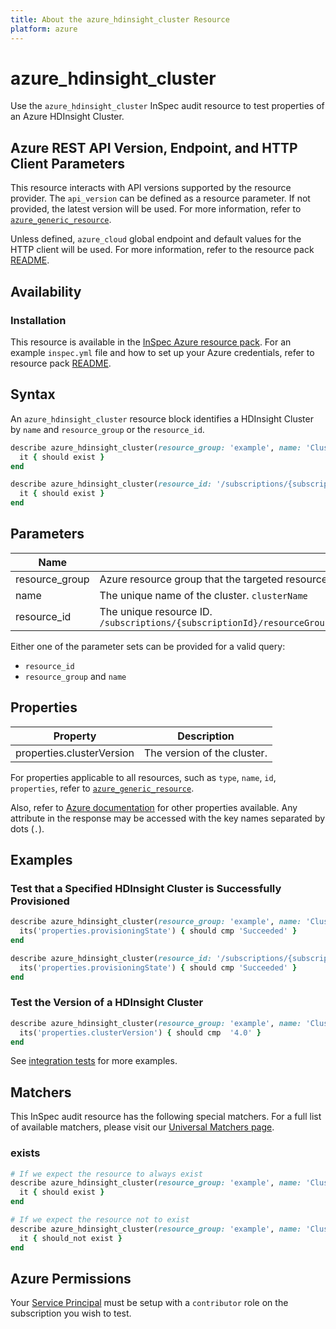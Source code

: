 ```yaml
---
title: About the azure_hdinsight_cluster Resource
platform: azure
---
```


# azure_hdinsight_cluster

Use the `azure_hdinsight_cluster` InSpec audit resource to test properties of an Azure HDInsight Cluster.

## Azure REST API Version, Endpoint, and HTTP Client Parameters

This resource interacts with API versions supported by the resource provider.
The `api_version` can be defined as a resource parameter.
If not provided, the latest version will be used.
For more information, refer to [`azure_generic_resource`](azure_generic_resource.md).

Unless defined, `azure_cloud` global endpoint and default values for the HTTP client will be used.
For more information, refer to the resource pack [README](../../README.md).

## Availability

### Installation

This resource is available in the [InSpec Azure resource pack](https://github.com/inspec/inspec-azure). 
For an example `inspec.yml` file and how to set up your Azure credentials, refer to resource pack [README](../../README.md#Service-Principal).

## Syntax

An `azure_hdinsight_cluster` resource block identifies a HDInsight Cluster by `name` and `resource_group` or the `resource_id`.
```ruby
describe azure_hdinsight_cluster(resource_group: 'example', name: 'ClusterName') do
  it { should exist }
end
```
```ruby
describe azure_hdinsight_cluster(resource_id: '/subscriptions/{subscriptionId}/resourceGroups/{resourceGroupName}/providers/Microsoft.HDInsight/clusters/{clusterName}') do
  it { should exist }
end
```
## Parameters

| Name                           | Description                                                                       |
|--------------------------------|-----------------------------------------------------------------------------------|
| resource_group                 | Azure resource group that the targeted resource resides in. `resourceGroupName`   |
| name                           | The unique name of the cluster. `clusterName`                                     |
| resource_id                    | The unique resource ID. `/subscriptions/{subscriptionId}/resourceGroups/{resourceGroupName}/providers/Microsoft.HDInsight/clusters/{clusterName}` |

Either one of the parameter sets can be provided for a valid query:
- `resource_id`
- `resource_group` and `name`

## Properties

| Property                          | Description |
|-----------------------------------|-------------|
| properties.clusterVersion         | The version of the cluster. |

For properties applicable to all resources, such as `type`, `name`, `id`, `properties`, refer to [`azure_generic_resource`](azure_generic_resource.md#properties).

Also, refer to [Azure documentation](https://docs.microsoft.com/en-us/rest/api/hdinsight/clusters/get) for other properties available. 
Any attribute in the response may be accessed with the key names separated by dots (`.`).

## Examples

### Test that a Specified HDInsight Cluster is Successfully Provisioned
```ruby
describe azure_hdinsight_cluster(resource_group: 'example', name: 'ClusterName') do
  its('properties.provisioningState') { should cmp 'Succeeded' }
end
```
```ruby
describe azure_hdinsight_cluster(resource_id: '/subscriptions/{subscriptionId}/resourceGroups/{resourceGroupName}/providers/Microsoft.HDInsight/clusters/{clusterName}') do
  its('properties.provisioningState') { should cmp 'Succeeded' }
end
```
### Test the Version of a HDInsight Cluster
```ruby
describe azure_hdinsight_cluster(resource_group: 'example', name: 'ClusterName') do
  its('properties.clusterVersion') { should cmp  '4.0' }
end
```
See [integration tests](../../test/integration/verify/controls/azure_hdinsight_cluster.rb) for more examples.

## Matchers

This InSpec audit resource has the following special matchers. For a full list of available matchers, please visit our [Universal Matchers page](https://docs.chef.io/inspec/matchers/).

### exists
```ruby
# If we expect the resource to always exist
describe azure_hdinsight_cluster(resource_group: 'example', name: 'ClusterName') do
  it { should exist }
end

# If we expect the resource not to exist
describe azure_hdinsight_cluster(resource_group: 'example', name: 'ClusterName') do
  it { should_not exist }
end
```
## Azure Permissions

Your [Service Principal](https://docs.microsoft.com/en-us/azure/azure-resource-manager/resource-group-create-service-principal-portal) must be setup with a `contributor` role on the subscription you wish to test.
